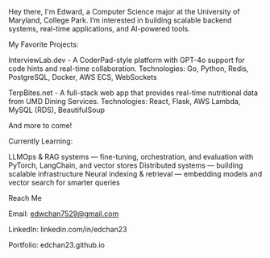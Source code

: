 Hey there, I'm Edward, a Computer Science major at the University of Maryland, College Park.
I’m interested in building scalable backend systems, real-time applications, and AI-powered tools.

My Favorite Projects:

InterviewLab.dev - A CoderPad-style platform with GPT-4o support for code hints and real-time collaboration.
Technologies: Go, Python, Redis, PostgreSQL, Docker, AWS ECS, WebSockets

TerpBites.net - A full-stack web app that provides real-time nutritional data from UMD Dining Services.
Technologies: React, Flask, AWS Lambda, MySQL (RDS), BeautifulSoup

And more to come!

Currently Learning:

LLMOps & RAG systems — fine-tuning, orchestration, and evaluation with PyTorch, LangChain, and vector stores
Distributed systems — building scalable infrastructure
Neural indexing & retrieval — embedding models and vector search for smarter queries

Reach Me

Email: edwchan7529@gmail.com

LinkedIn: linkedin.com/in/edchan23

Portfolio: edchan23.github.io
